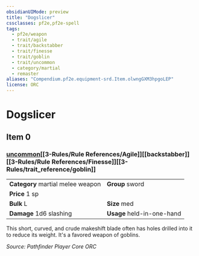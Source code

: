 ```yaml
---
obsidianUIMode: preview
title: "Dogslicer"
cssclasses: pf2e,pf2e-spell
tags:
  - pf2e/weapon
  - trait/agile
  - trait/backstabber
  - trait/finesse
  - trait/goblin
  - trait/uncommon
  - category/martial
  - remaster
aliases: "Compendium.pf2e.equipment-srd.Item.olwngGXM3hpgoLEP"
license: ORC
---
```

# Dogslicer
## Item 0
### [uncommon](uncommon.md "Uncommon Rarity Trait")[[3-Rules/Rule References/Agile]][[backstabber]][[3-Rules/Rule References/Finesse]][[3-Rules/trait_reference/goblin]]

|  |  |
| -- | -- |
| **Category** martial melee weapon | **Group** sword |
| **Price** 1 sp |  |
| **Bulk** L | **Size** med |
| **Damage** 1d6 slashing  | **Usage** held-in-one-hand |



This short, curved, and crude makeshift blade often has holes drilled into it to reduce its weight. It's a favored weapon of goblins.

*Source: Pathfinder Player Core*
*ORC*